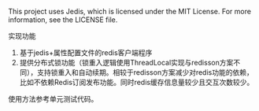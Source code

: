 This project uses Jedis, which is licensed under the MIT License. For more information, see the LICENSE file.

实现功能
1. 基于jedis+属性配置文件的redis客户端程序
2. 提供分布式锁功能（锁重入逻辑使用ThreadLocal实现与redisson方案不同），支持锁重入和自动续期。相较于redisson方案减少对redis功能的依赖，比如不依赖Redis订阅发布功能。同时redis缓存信息量较少且交互次数较少。

使用方法参考单元测试代码。